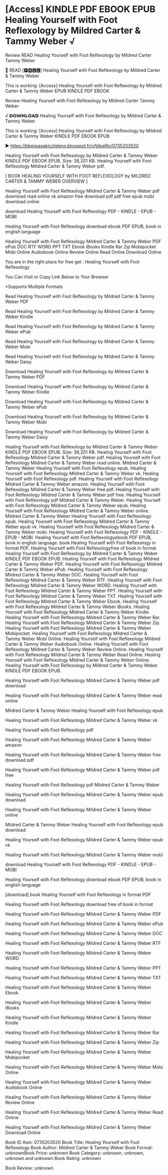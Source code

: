 # [Access] KINDLE PDF EBOOK EPUB Healing Yourself with Foot Reflexology by  Mildred Carter &  Tammy Weber √
Review READ Healing Yourself with Foot Reflexology by Mildred Carter Tammy Weber

📑 READ [🅵🆁🅴🅴] Healing Yourself with Foot Reflexology by Mildred Carter & Tammy Weber

This is working: [Access] Healing Yourself with Foot Reflexology by Mildred Carter & Tammy Weber EPUB KINDLE PDF EBOOK


Review Healing Yourself with Foot Reflexology by Mildred Carter Tammy Weber

√ 𝗗𝗢𝗪𝗡𝗟𝗢𝗔𝗗 Healing Yourself with Foot Reflexology by Mildred Carter & Tammy Weber

This is working: [Access] Healing Yourself with Foot Reflexology by Mildred Carter & Tammy Weber KINDLE PDF EBOOK EPUB



▶ https://bbpiwasakiczlglenn.blogspot.fr/vfjjikqjRn/0735203520



Healing Yourself with Foot Reflexology by Mildred Carter & Tammy Weber KINDLE PDF EBOOK EPUB. Size: 38,201 KB. Healing Yourself with Foot Reflexology Mildred Carter & Tammy Weber pdf.

[ BOOK HEALING YOURSELF WITH FOOT REFLEXOLOGY by MILDRED CARTER & TAMMY WEBER OVERVIEW ]

Healing Yourself with Foot Reflexology Mildred Carter & Tammy Weber pdf download read online vk amazon free download pdf pdf free epub mobi download online

download Healing Yourself with Foot Reflexology PDF - KINDLE - EPUB - MOBI

Healing Yourself with Foot Reflexology download ebook PDF EPUB, book in english language

Healing Yourself with Foot Reflexology Mildred Carter & Tammy Weber PDF ePub DOC RTF WORD PPT TXT Ebook iBooks Kindle Rar Zip Mobipocket Mobi Online Audiobook Online Review Online Read Online Download Online

You are in the right place for free get : Healing Yourself with Foot Reflexology

You Can Visit or Copy Link Below to Your Browser

*Supports Multiple Formats

Read Healing Yourself with Foot Reflexology by Mildred Carter & Tammy Weber PDF

Read Healing Yourself with Foot Reflexology by Mildred Carter & Tammy Weber Kindle

Read Healing Yourself with Foot Reflexology by Mildred Carter & Tammy Weber ePub

Read Healing Yourself with Foot Reflexology by Mildred Carter & Tammy Weber Mobi

Read Healing Yourself with Foot Reflexology by Mildred Carter & Tammy Weber Daisy

Download Healing Yourself with Foot Reflexology by Mildred Carter & Tammy Weber PDF

Download Healing Yourself with Foot Reflexology by Mildred Carter & Tammy Weber Kindle

Download Healing Yourself with Foot Reflexology by Mildred Carter & Tammy Weber ePub

Download Healing Yourself with Foot Reflexology by Mildred Carter & Tammy Weber Mobi

Download Healing Yourself with Foot Reflexology by Mildred Carter & Tammy Weber Daisy

Healing Yourself with Foot Reflexology by Mildred Carter & Tammy Weber KINDLE PDF EBOOK EPUB. Size: 38,201 KB. Healing Yourself with Foot Reflexology Mildred Carter & Tammy Weber pdf. Healing Yourself with Foot Reflexology Mildred Carter & Tammy Weber read online. Mildred Carter & Tammy Weber Healing Yourself with Foot Reflexology epub. Healing Yourself with Foot Reflexology Mildred Carter & Tammy Weber vk. Healing Yourself with Foot Reflexology pdf. Healing Yourself with Foot Reflexology Mildred Carter & Tammy Weber amazon. Healing Yourself with Foot Reflexology Mildred Carter & Tammy Weber free pdf. Healing Yourself with Foot Reflexology Mildred Carter & Tammy Weber pdf free. Healing Yourself with Foot Reflexology pdf Mildred Carter & Tammy Weber. Healing Yourself with Foot Reflexology Mildred Carter & Tammy Weber epub. Healing Yourself with Foot Reflexology Mildred Carter & Tammy Weber online. Mildred Carter & Tammy Weber Healing Yourself with Foot Reflexology epub. Healing Yourself with Foot Reflexology Mildred Carter & Tammy Weber epub vk. Healing Yourself with Foot Reflexology Mildred Carter & Tammy Weber mobi. Healing Yourself with Foot Reflexology PDF - KINDLE - EPUB - MOBI. Healing Yourself with Foot Reflexologyebook PDF EPUB, book in english language. book Healing Yourself with Foot Reflexology in format PDF. Healing Yourself with Foot Reflexologyfree of book in format. Healing Yourself with Foot Reflexology by Mildred Carter & Tammy Weber KINDLE PDF EBOOK EPUB. Healing Yourself with Foot Reflexology Mildred Carter & Tammy Weber PDF. Healing Yourself with Foot Reflexology Mildred Carter & Tammy Weber ePub. Healing Yourself with Foot Reflexology Mildred Carter & Tammy Weber DOC. Healing Yourself with Foot Reflexology Mildred Carter & Tammy Weber RTF. Healing Yourself with Foot Reflexology Mildred Carter & Tammy Weber WORD. Healing Yourself with Foot Reflexology Mildred Carter & Tammy Weber PPT. Healing Yourself with Foot Reflexology Mildred Carter & Tammy Weber TXT. Healing Yourself with Foot Reflexology Mildred Carter & Tammy Weber Ebook. Healing Yourself with Foot Reflexology Mildred Carter & Tammy Weber iBooks. Healing Yourself with Foot Reflexology Mildred Carter & Tammy Weber Kindle. Healing Yourself with Foot Reflexology Mildred Carter & Tammy Weber Rar. Healing Yourself with Foot Reflexology Mildred Carter & Tammy Weber Zip. Healing Yourself with Foot Reflexology Mildred Carter & Tammy Weber Mobipocket. Healing Yourself with Foot Reflexology Mildred Carter & Tammy Weber Mobi Online. Healing Yourself with Foot Reflexology Mildred Carter & Tammy Weber Audiobook Online. Healing Yourself with Foot Reflexology Mildred Carter & Tammy Weber Review Online. Healing Yourself with Foot Reflexology Mildred Carter & Tammy Weber Read Online. Healing Yourself with Foot Reflexology Mildred Carter & Tammy Weber Online. Healing Yourself with Foot Reflexology by Mildred Carter & Tammy Weber KINDLE PDF EBOOK EPUB.

Healing Yourself with Foot Reflexology Mildred Carter & Tammy Weber pdf download

Healing Yourself with Foot Reflexology Mildred Carter & Tammy Weber read online

Mildred Carter & Tammy Weber Healing Yourself with Foot Reflexology epub

Healing Yourself with Foot Reflexology Mildred Carter & Tammy Weber vk

Healing Yourself with Foot Reflexology pdf

Healing Yourself with Foot Reflexology Mildred Carter & Tammy Weber amazon

Healing Yourself with Foot Reflexology Mildred Carter & Tammy Weber free download pdf

Healing Yourself with Foot Reflexology Mildred Carter & Tammy Weber pdf free

Healing Yourself with Foot Reflexology pdf Mildred Carter & Tammy Weber

Healing Yourself with Foot Reflexology Mildred Carter & Tammy Weber epub download

Healing Yourself with Foot Reflexology Mildred Carter & Tammy Weber online

Mildred Carter & Tammy Weber Healing Yourself with Foot Reflexology epub download

Healing Yourself with Foot Reflexology Mildred Carter & Tammy Weber epub vk

Healing Yourself with Foot Reflexology Mildred Carter & Tammy Weber mobi

download Healing Yourself with Foot Reflexology PDF - KINDLE - EPUB - MOBI

Healing Yourself with Foot Reflexology download ebook PDF EPUB, book in english language

[download] book Healing Yourself with Foot Reflexology in format PDF

Healing Yourself with Foot Reflexology download free of book in format

Healing Yourself with Foot Reflexology Mildred Carter & Tammy Weber PDF

Healing Yourself with Foot Reflexology Mildred Carter & Tammy Weber ePub

Healing Yourself with Foot Reflexology Mildred Carter & Tammy Weber DOC

Healing Yourself with Foot Reflexology Mildred Carter & Tammy Weber RTF

Healing Yourself with Foot Reflexology Mildred Carter & Tammy Weber WORD

Healing Yourself with Foot Reflexology Mildred Carter & Tammy Weber PPT

Healing Yourself with Foot Reflexology Mildred Carter & Tammy Weber TXT

Healing Yourself with Foot Reflexology Mildred Carter & Tammy Weber Ebook

Healing Yourself with Foot Reflexology Mildred Carter & Tammy Weber iBooks

Healing Yourself with Foot Reflexology Mildred Carter & Tammy Weber Kindle

Healing Yourself with Foot Reflexology Mildred Carter & Tammy Weber Rar

Healing Yourself with Foot Reflexology Mildred Carter & Tammy Weber Zip

Healing Yourself with Foot Reflexology Mildred Carter & Tammy Weber Mobipocket

Healing Yourself with Foot Reflexology Mildred Carter & Tammy Weber Mobi Online

Healing Yourself with Foot Reflexology Mildred Carter & Tammy Weber Audiobook Online

Healing Yourself with Foot Reflexology Mildred Carter & Tammy Weber Review Online

Healing Yourself with Foot Reflexology Mildred Carter & Tammy Weber Read Online

Healing Yourself with Foot Reflexology Mildred Carter & Tammy Weber Download Online

Book ID Asin: 0735203520
Book Title: Healing Yourself with Foot Reflexology
Book Author: Mildred Carter & Tammy Weber
Book Format: unknownBook Price: unknown
Book Category: unknown, unknown, unknown and unknown
Book Rating: unknown

Book Review: unknown
